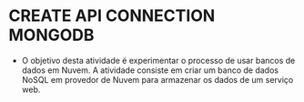 # CREATE API CONNECTION MONGODB

* O objetivo desta atividade é experimentar o processo de usar bancos de dados em Nuvem. A atividade consiste em criar um banco de dados NoSQL em provedor de Nuvem para armazenar os dados de um serviço web.
